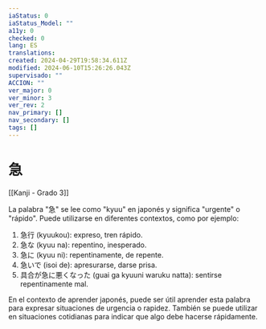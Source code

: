 ```yaml
---
iaStatus: 0
iaStatus_Model: ""
a11y: 0
checked: 0
lang: ES
translations: 
created: 2024-04-29T19:58:34.611Z
modified: 2024-06-10T15:26:26.043Z
supervisado: ""
ACCION: ""
ver_major: 0
ver_minor: 3
ver_rev: 2
nav_primary: []
nav_secondary: []
tags: []
---
```

# 急

[[Kanji - Grado 3]]

La palabra "急" se lee como "kyuu" en japonés y significa "urgente" o "rápido". Puede utilizarse en diferentes contextos, como por ejemplo:

1. 急行 (kyuukou): expreso, tren rápido.
2. 急な (kyuu na): repentino, inesperado.
3. 急に (kyuu ni): repentinamente, de repente.
4. 急いで (isoi de): apresurarse, darse prisa.
5. 具合が急に悪くなった (guai ga kyuuni waruku natta): sentirse repentinamente mal.

En el contexto de aprender japonés, puede ser útil aprender esta palabra para expresar situaciones de urgencia o rapidez. También se puede utilizar en situaciones cotidianas para indicar que algo debe hacerse rápidamente.
